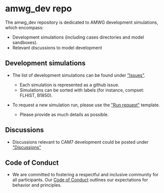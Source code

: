 # amwg_dev repo
The amwg_dev repository is dedicated to AMWG development simulations, which encompass:
- Development simulations (including cases directories and model sandboxes). 
- Relevant discussions to model development 

## Development simulations
- The list of development simulations can be found under ["Issues"](https://github.com/NCAR/amwg_dev/issues). 
  - Each simulation is represented as a github issue. 
  - Simulations can be sorted with labels (for instance, compset: FLHIST, B1850). 
  
- To request a new simulation run, please use the ["Run request"](https://github.com/NCAR/amwg_dev/issues/new/choose) template. 
  - Please provide as much details as possible. 

## Discussions 
- Discussions relevant to CAM7 development could be posted under ["Discussions"](https://github.com/NCAR/amwg_dev/discussions)

## Code of Conduct
- We are committed to fostering a respectful and inclusive community for all participants. Our [Code of Conduct](https://github.com/NCAR/amwg_dev/blob/main/CODE_OF_CONDUCT.md) outlines our expectations for behavior and principles.

